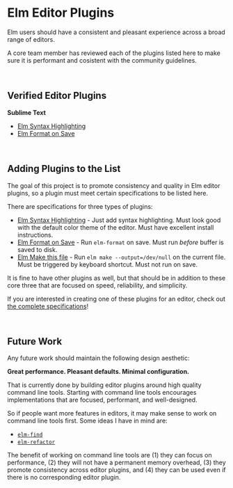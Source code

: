 # Elm Editor Plugins

Elm users should have a consistent and pleasant experience across a broad range of editors.

A core team member has reviewed each of the plugins listed here to make sure it is performant and cosistent with the community guidelines.

<br/>

## Verified Editor Plugins

**Sublime Text**

  - [Elm Syntax Highlighting](https://github.com/evancz/elm-syntax-highlighting/)
  - [Elm Format on Save](https://github.com/evancz/elm-format-on-save)


<br/>

## Adding Plugins to the List

The goal of this project is to promote consistency and quality in Elm editor plugins, so a plugin must meet certain specifications to be listed here.

There are specifications for three types of plugins:

- [Elm Syntax Highlighting](specifications.md#elm-syntax-highlighting) - Just add syntax highlighting. Must look good with the default color theme of the editor. Must have excellent install instructions.
- [Elm Format on Save](specifications.md#elm-format-on-save) - Run `elm-format` on save. Must run _before_ buffer is saved to disk.
- [Elm Make this file](specifications.md#elm-make-this-file) - Run `elm make --output=/dev/null` on the current file. Must be triggered by keyboard shortcut. Must not run on save.

It is fine to have other plugins as well, but that should be in addition to these core three that are focused on speed, reliability, and simplicity.

If you are interested in creating one of these plugins for an editor, check out [the complete specifications](specifications.md)!

<br/>

## Future Work

Any future work should maintain the following design aesthetic:

**Great performance. Pleasant defaults. Minimal configuration.**

That is currently done by building editor plugins around high quality command line tools. Starting with command line tools encourages implementations that are focused, performant, and well-designed.

So if people want more features in editors, it may make sense to work on command line tools first. Some ideas I have in mind are:

- [`elm-find`](https://github.com/elm/projects/blob/master/elm-find.md)
- [`elm-refactor`](https://github.com/elm/projects/blob/master/elm-refactor.md)

The benefit of working on command line tools are (1) they can focus on performance, (2) they will not have a permanent memory overhead, (3) they promote consistency across editor plugins, and (4) they can be used even if there is no corresponding editor plugin.
